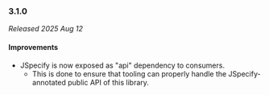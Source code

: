 ### 3.1.0

_Released 2025 Aug 12_

#### Improvements

- JSpecify is now exposed as "api" dependency to consumers.
  - This is done to ensure that tooling can properly handle the
    JSpecify-annotated public API of this library.